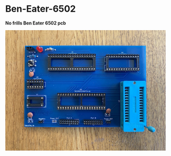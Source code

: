 # Ben-Eater-6502
<b>No frills Ben Eater 6502 pcb</b> 


<img src="BareBoard.jpg" title="Ben Eater 6502 no frills pcb">


